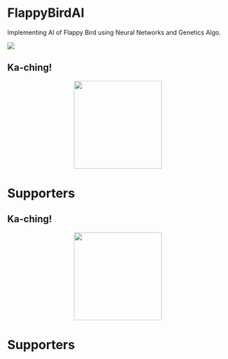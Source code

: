# FlappyBirdAI
Implementing AI of Flappy Bird using Neural Networks and Genetics Algo.

[![](https://img.shields.io/badge/Donate-Jupyter?style=for-the-badge)](https://razorpay.webug.space/TarunTomar122/FlappyBirdAI)
## Ka-ching!

<p align="center">
									  			<a href="https://razorpay.webug.space/TarunTomar122/FlappyBirdAI"><img src="https://i.imgur.com/ihTLDXK.jpeg" width="200"/></a>
											</p>

# Supporters

## Ka-ching!

<p align="center">
									  			<a href="https://razorpay.webug.space/TarunTomar122/FlappyBirdAI"><img src="https://i.imgur.com/ihTLDXK.jpeg" width="200"/></a>
											</p>

# Supporters
